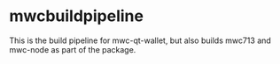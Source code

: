 # mwcbuildpipeline

This is the build pipeline for mwc-qt-wallet, but also builds mwc713 and mwc-node as part of the package.

